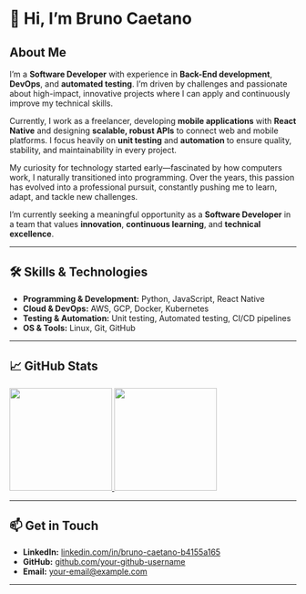 # 👋 Hi, I’m Bruno Caetano

## About Me
I’m a **Software Developer** with experience in **Back-End development**, **DevOps**, and **automated testing**. I’m driven by challenges and passionate about high-impact, innovative projects where I can apply and continuously improve my technical skills.

Currently, I work as a freelancer, developing **mobile applications** with **React Native** and designing **scalable, robust APIs** to connect web and mobile platforms. I focus heavily on **unit testing** and **automation** to ensure quality, stability, and maintainability in every project.

My curiosity for technology started early—fascinated by how computers work, I naturally transitioned into programming. Over the years, this passion has evolved into a professional pursuit, constantly pushing me to learn, adapt, and tackle new challenges.

I’m currently seeking a meaningful opportunity as a **Software Developer** in a team that values **innovation**, **continuous learning**, and **technical excellence**.

---

## 🛠️ Skills & Technologies
- **Programming & Development:** Python, JavaScript, React Native  
- **Cloud & DevOps:** AWS, GCP, Docker, Kubernetes  
- **Testing & Automation:** Unit testing, Automated testing, CI/CD pipelines  
- **OS & Tools:** Linux, Git, GitHub  

---

## 📈 GitHub Stats
<div>
  <a href="https://github.com/your-github-username">
    <img height="180em" src="https://github-readme-stats.vercel.app/api?username=your-github-username&show_icons=true&theme=dark" />
    <img height="180em" src="https://github-readme-stats.vercel.app/api/top-langs/?username=your-github-username&layout=compact&theme=dark" />
  </a>
</div>

---

## 📫 Get in Touch
- **LinkedIn:** [linkedin.com/in/bruno-caetano-b4155a165](https://www.linkedin.com/in/bruno-caetano-b4155a165/)  
- **GitHub:** [github.com/your-github-username](https://github.com/your-github-username)  
- **Email:** your-email@example.com  

---


